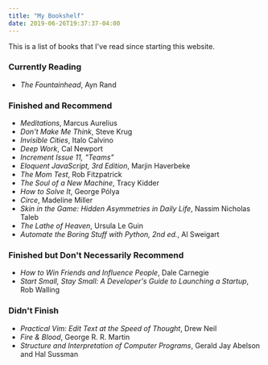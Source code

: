 ```yaml
---
title: "My Bookshelf"
date: 2019-06-26T19:37:37-04:00
---
```


This is a list of books that I've read since starting this website.

### Currently Reading

- _The Fountainhead_, Ayn Rand

### Finished and Recommend

- _Meditations_, Marcus Aurelius
- _Don't Make Me Think_, Steve Krug
- _Invisible Cities_, Italo Calvino
- _Deep Work_, Cal Newport
- _Increment Issue 11, "Teams"_
- _Eloquent JavaScript, 3rd Edition_, Marjin Haverbeke
- _The Mom Test_, Rob Fitzpatrick
- _The Soul of a New Machine_, Tracy Kidder
- _How to Solve It_, George Pólya
- _Circe_, Madeline Miller
- _Skin in the Game: Hidden Asymmetries in Daily Life_, Nassim Nicholas Taleb
- _The Lathe of Heaven_, Ursula Le Guin
- _Automate the Boring Stuff with Python, 2nd ed._, Al Sweigart

### Finished but Don't Necessarily Recommend

- _How to Win Friends and Influence People_, Dale Carnegie
- _Start Small, Stay Small: A Developer's Guide to Launching a Startup_,
  Rob Walling

### Didn't Finish

- _Practical Vim: Edit Text at the Speed of Thought_, Drew Neil
- _Fire & Blood_, George R. R. Martin
- _Structure and Interpretation of Computer Programs_, Gerald Jay Abelson and
  Hal Sussman
